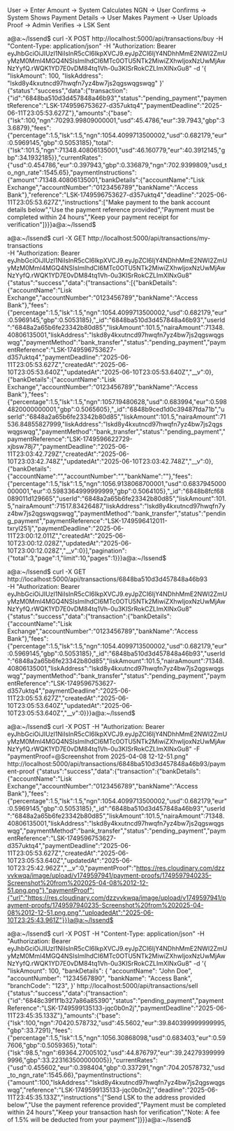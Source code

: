    User → Enter Amount → System Calculates NGN → User Confirms → 
   System Shows Payment Details → User Makes Payment → 
   User Uploads Proof → Admin Verifies → LSK Sent










   a@a:~/lssend$ curl -X POST http://localhost:5000/api/transactions/buy -H "Content-Type: application/json" -H "Authorization: Bearer eyJhbGciOiJIUzI1NiIsInR5cCI6IkpXVCJ9.eyJpZCI6IjY4NDhhMmE2NWI2ZmUyMzM0MmI4MGQ4NSIsImlhdCI6MTc0OTU5NTk2MiwiZXhwIjoxNzUwMjAwNzYyfQ.rWQK1YD7E0vDM84tq1Vh-0u3KISrRokCZLImXlNxGu8" -d '{
  "liskAmount": 100,
  "liskAddress": "lskd8y4kxutncd97hwqfn7yz4bw7js2qgswqgswqg"
}'
{"status":"success","data":{"transaction":{"id":"6848ba510d3d457848a46b93","status":"pending_payment","paymentReference":"LSK-1749596753627-d357uktq4","paymentDeadline":"2025-06-11T23:05:53.627Z"},"amounts":{"base":{"lsk":100,"ngn":70293.99809000001,"usd":45.4786,"eur":39.7943,"gbp":33.6879},"fees":{"percentage":1.5,"lsk":1.5,"ngn":1054.4099713500002,"usd":0.682179,"eur":0.5969145,"gbp":0.5053185},"total":{"lsk":101.5,"ngn":71348.40806135001,"usd":46.160779,"eur":40.3912145,"gbp":34.1932185}},"currentRates":{"usd":0.454786,"eur":0.397943,"gbp":0.336879,"ngn":702.9399809,"usd_to_ngn_rate":1545.65},"paymentInstructions":{"amount":71348.40806135001,"bankDetails":{"accountName":"Lisk Exchange","accountNumber":"0123456789","bankName":"Access Bank"},"reference":"LSK-1749596753627-d357uktq4","deadline":"2025-06-11T23:05:53.627Z","instructions":["Make payment to the bank account details below","Use the payment reference provided","Payment must be completed within 24 hours","Keep your payment receipt for verification"]}}}a@a:~/lssend$ 














a@a:~/lssend$ curl -X GET http://localhost:5000/api/transactions/my-transactions \
-H "Authorization: Bearer eyJhbGciOiJIUzI1NiIsInR5cCI6IkpXVCJ9.eyJpZCI6IjY4NDhhMmE2NWI2ZmUyMzM0MmI4MGQ4NSIsImlhdCI6MTc0OTU5NTk2MiwiZXhwIjoxNzUwMjAwNzYyfQ.rWQK1YD7E0vDM84tq1Vh-0u3KISrRokCZLImXlNxGu8"
{"status":"success","data":{"transactions":[{"bankDetails":{"accountName":"Lisk Exchange","accountNumber":"0123456789","bankName":"Access Bank"},"fees":{"percentage":1.5,"lsk":1.5,"ngn":1054.4099713500002,"usd":0.682179,"eur":0.5969145,"gbp":0.5053185},"_id":"6848ba510d3d457848a46b93","userId":"6848a2a65b6fe23342b80d85","liskAmount":101.5,"nairaAmount":71348.40806135001,"liskAddress":"lskd8y4kxutncd97hwqfn7yz4bw7js2qgswqgswqg","paymentMethod":"bank_transfer","status":"pending_payment","paymentReference":"LSK-1749596753627-d357uktq4","paymentDeadline":"2025-06-11T23:05:53.627Z","createdAt":"2025-06-10T23:05:53.640Z","updatedAt":"2025-06-10T23:05:53.640Z","__v":0},{"bankDetails":{"accountName":"Lisk Exchange","accountNumber":"0123456789","bankName":"Access Bank"},"fees":{"percentage":1.5,"lsk":1.5,"ngn":1057.19480628,"usd":0.683994,"eur":0.5984820000000001,"gbp":0.5065605},"_id":"6848b9ced1d0c39487fda71b","userId":"6848a2a65b6fe23342b80d85","liskAmount":101.5,"nairaAmount":71536.84855827999,"liskAddress":"lskd8y4kxutncd97hwqfn7yz4bw7js2qgswqgswqg","paymentMethod":"bank_transfer","status":"pending_payment","paymentReference":"LSK-1749596622729-xjbsw78j7","paymentDeadline":"2025-06-11T23:03:42.729Z","createdAt":"2025-06-10T23:03:42.748Z","updatedAt":"2025-06-10T23:03:42.748Z","__v":0},{"bankDetails":{"accountName":"","accountNumber":"","bankName":""},"fees":{"percentage":1.5,"lsk":1.5,"ngn":1056.9138068700001,"usd":0.6837945000000001,"eur":0.5983364999999999,"gbp":0.5064105},"_id":"6848b8fcf68089011d129665","userId":"6848a2a65b6fe23342b80d85","liskAmount":101.5,"nairaAmount":71517.83426487,"liskAddress":"lskd8y4kxutncd97hwqfn7yz4bw7js2qgswqgswqg","paymentMethod":"bank_transfer","status":"pending_payment","paymentReference":"LSK-1749596412011-txryl251j","paymentDeadline":"2025-06-11T23:00:12.011Z","createdAt":"2025-06-10T23:00:12.028Z","updatedAt":"2025-06-10T23:00:12.028Z","__v":0}],"pagination":{"total":3,"page":1,"limit":10,"pages":1}}}a@a:~/lssend$ 













a@a:~/lssend$ curl -X GET http://localhost:5000/api/transactions/6848ba510d3d457848a46b93 \
-H "Authorization: Bearer eyJhbGciOiJIUzI1NiIsInR5cCI6IkpXVCJ9.eyJpZCI6IjY4NDhhMmE2NWI2ZmUyMzM0MmI4MGQ4NSIsImlhdCI6MTc0OTU5NTk2MiwiZXhwIjoxNzUwMjAwNzYyfQ.rWQK1YD7E0vDM84tq1Vh-0u3KISrRokCZLImXlNxGu8"
{"status":"success","data":{"transaction":{"bankDetails":{"accountName":"Lisk Exchange","accountNumber":"0123456789","bankName":"Access Bank"},"fees":{"percentage":1.5,"lsk":1.5,"ngn":1054.4099713500002,"usd":0.682179,"eur":0.5969145,"gbp":0.5053185},"_id":"6848ba510d3d457848a46b93","userId":"6848a2a65b6fe23342b80d85","liskAmount":101.5,"nairaAmount":71348.40806135001,"liskAddress":"lskd8y4kxutncd97hwqfn7yz4bw7js2qgswqgswqg","paymentMethod":"bank_transfer","status":"pending_payment","paymentReference":"LSK-1749596753627-d357uktq4","paymentDeadline":"2025-06-11T23:05:53.627Z","createdAt":"2025-06-10T23:05:53.640Z","updatedAt":"2025-06-10T23:05:53.640Z","__v":0}}}a@a:~/lssend$ 














a@a:~/lssend$ curl -X POST -H "Authorization: Bearer eyJhbGciOiJIUzI1NiIsInR5cCI6IkpXVCJ9.eyJpZCI6IjY4NDhhMmE2NWI2ZmUyMzM0MmI4MGQ4NSIsImlhdCI6MTc0OTU5NTk2MiwiZXhwIjoxNzUwMjAwNzYyfQ.rWQK1YD7E0vDM84tq1Vh-0u3KISrRokCZLImXlNxGu8" -F "paymentProof=@Screenshot from 2025-04-08 12-12-51.png" http://localhost:5000/api/transactions/6848ba510d3d457848a46b93/payment-proof
{"status":"success","data":{"transaction":{"bankDetails":{"accountName":"Lisk Exchange","accountNumber":"0123456789","bankName":"Access Bank"},"fees":{"percentage":1.5,"lsk":1.5,"ngn":1054.4099713500002,"usd":0.682179,"eur":0.5969145,"gbp":0.5053185},"_id":"6848ba510d3d457848a46b93","userId":"6848a2a65b6fe23342b80d85","liskAmount":101.5,"nairaAmount":71348.40806135001,"liskAddress":"lskd8y4kxutncd97hwqfn7yz4bw7js2qgswqgswqg","paymentMethod":"bank_transfer","status":"pending_payment","paymentReference":"LSK-1749596753627-d357uktq4","paymentDeadline":"2025-06-11T23:05:53.627Z","createdAt":"2025-06-10T23:05:53.640Z","updatedAt":"2025-06-10T23:25:42.962Z","__v":0,"paymentProof":"https://res.cloudinary.com/dzzvvkwqa/image/upload/v1749597941/payment-proofs/1749597940235-Screenshot%20from%202025-04-08%2012-12-51.png.png"},"paymentProof":{"url":"https://res.cloudinary.com/dzzvvkwqa/image/upload/v1749597941/payment-proofs/1749597940235-Screenshot%20from%202025-04-08%2012-12-51.png.png","uploadedAt":"2025-06-10T23:25:43.961Z"}}}a@a:~/lssend$ 














a@a:~/lssend$ curl -X POST   -H "Content-Type: application/json"   -H "Authorization: Bearer eyJhbGciOiJIUzI1NiIsInR5cCI6IkpXVCJ9.eyJpZCI6IjY4NDhhMmE2NWI2ZmUyMzM0MmI4MGQ4NSIsImlhdCI6MTc0OTU5NTk2MiwiZXhwIjoxNzUwMjAwNzYyfQ.rWQK1YD7E0vDM84tq1Vh-0u3KISrRokCZLImXlNxGu8"   -d '{
    "liskAmount": 100,
    "bankDetails": {
      "accountName": "John Doe",
      "accountNumber": "1234567890",
      "bankName": "Access Bank",
      "branchCode": "123",
  }'   http://localhost:5000/api/transactions/sell
{"status":"success","data":{"transaction":{"id":"6848c39f1f1b327a86a85390","status":"pending_payment","paymentReference":"LSK-1749599135133-jqc0b0n2j","paymentDeadline":"2025-06-11T23:45:35.133Z"},"amounts":{"base":{"lsk":100,"ngn":70420.578732,"usd":45.5602,"eur":39.840399999999995,"gbp":33.7291},"fees":{"percentage":1.5,"lsk":1.5,"ngn":1056.30868098,"usd":0.683403,"eur":0.597606,"gbp":0.5059365},"total":{"lsk":98.5,"ngn":69364.27005102,"usd":44.876797,"eur":39.242793999999996,"gbp":33.223163500000005}},"currentRates":{"usd":0.455602,"eur":0.398404,"gbp":0.337291,"ngn":704.20578732,"usd_to_ngn_rate":1545.66},"paymentInstructions":{"amount":100,"lskAddress":"lskd8y4kxutncd97hwqfn7yz4bw7js2qgswqgswqg","reference":"LSK-1749599135133-jqc0b0n2j","deadline":"2025-06-11T23:45:35.133Z","instructions":["Send LSK to the address provided below","Use the payment reference provided","Payment must be completed within 24 hours","Keep your transaction hash for verification","Note: A fee of 1.5% will be deducted from your payment"]}}}a@a:~/lssend$ 
